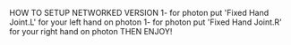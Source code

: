 HOW TO SETUP NETWORKED VERSION
1- for photon put 'Fixed Hand Joint.L' for your left hand on photon
1- for photon put 'Fixed Hand Joint.R' for your right hand on photon
THEN ENJOY!
